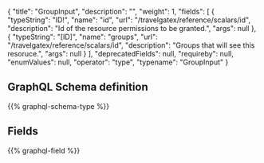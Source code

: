 {
  "title": "GroupInput",
  "description": "",
  "weight": 1,
  "fields": [
    {
      "typeString": "ID!",
      "name": "id",
      "url": "/travelgatex/reference/scalars/id",
      "description": "Id of the resource permissions to be granted.",
      "args": null
    },
    {
      "typeString": "[ID]",
      "name": "groups",
      "url": "/travelgatex/reference/scalars/id",
      "description": "Groups that will see this resoruce.",
      "args": null
    }
  ],
  "deprecatedFields": null,
  "requireby": null,
  "enumValues": null,
  "operator": "type",
  "typename": "GroupInput"
}
## GraphQL Schema definition

{{% graphql-schema-type %}}

## Fields

{{% graphql-field %}}
